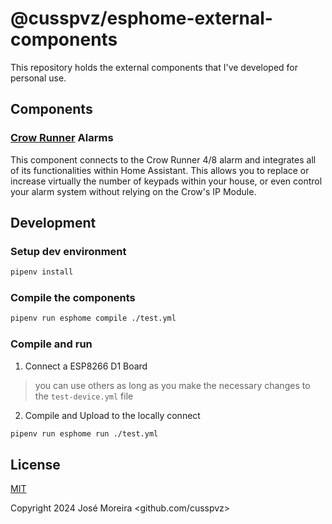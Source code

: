 # @cusspvz/esphome-external-components

This repository holds the external components that I've developed for personal use.

## Components

### [Crow Runner](./components/crow-runner) Alarms

This component connects to the Crow Runner 4/8 alarm and integrates all of its functionalities within Home Assistant. This allows you to replace or increase virtually the number of keypads within your house, or even control your alarm system without relying on the Crow's IP Module.

## Development

### Setup dev environment

```bash
pipenv install
```


### Compile the components

```bash
pipenv run esphome compile ./test.yml
```


### Compile and run

1. Connect a ESP8266 D1 Board

> you can use others as long as you make the necessary changes to the `test-device.yml` file

2. Compile and Upload to the locally connect
```bash
pipenv run esphome run ./test.yml
```


## License

[MIT](./LICENSE)

Copyright 2024 José Moreira <github.com/cusspvz>
